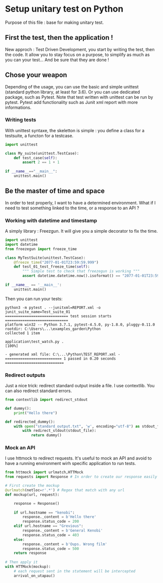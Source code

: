 # Setup unitary test on Python
Purpose of this file : base for making unitary test.

## First the test, then the application !

New approch : Test Driven Development, you start by writing the test, then the code. It allow you to stay focus on a
purpose, to simplify as much as you can your test... And be sure that they are done !

## Chose your weapon

Depending of the usage, you can use the basic and simple unittest (standard python library, at least for 3.6). Or you
can use dedicated package, such as Pytest. Note that test written with unittest can be run by pytest. Pytest add
functionality such as Junit xml report with more informations.

### Writing tests

With unittest syntaxe, the skeletton is simple : you define a class for a testsuite, a functon for a testcase.

```python
import unittest

class My_suite(unittest.TestCase):
    def test_case(self):
        assert 2 == 1 + 1
   
if __name__=="__main__":
    unittest.main()
```

## Be the master of time and space

In order to test properly, I want to have a determined environment. What if I need to test something linked to the time,
or a response to an API ?

### Working with datetime and timestamp

A simply library : Freezgun. It will give you a simple decorator to fix the time.

```python
import unittest
import datetime
from freezegun import freeze_time

class MyTestSuite(unittest.TestCase):
    @freeze_time("2077-01-01T23:59:59.999")
    def test_01_test_freeze_time(self):
        """ Simple test to check that freezegun is working """
        assert datetime.datetime.now().isoformat() == "2077-01-01T23:59:59.999"
        
if __name__ == '__main__':
    unittest.main()
```

Then you can run your tests:
```
python3 -m pytest . --junitxml=REPORT.xml -o junit_suite_name=Test_suite_01
============================= test session starts =============================
platform win32 -- Python 3.7.1, pytest-4.5.0, py-1.8.0, pluggy-0.11.0
rootdir: C:\Users\...\examples_garden\Python
collected 1 item

application\test_watch.py .                                              [100%]

- generated xml file: C:\...\Python\TEST_REPORT.xml -
========================== 1 passed in 0.20 seconds ===========================
```

### Redirect outputs

Just a nice trick: redirect standard output inside a file. I use contextlib. You can also redirect standard errors.

```python
from contextlib import redirect_stdout

def dummy():
    print("Hello there")

def redirected_dummy():
    with open("standard_output.txt", 'w', encoding="utf-8") as stdout_file:
        with redirect_stdout(stdout_file):
            return dummy()
```

### Mock an API

I use httmock to redirect requests. It's useful to mock an API and avoid to have a running environment wirh specific
application to run tests.

```python
from httmock import urlmatch,HTTMock
from requests import Response # In order to create our response easily

# First create the mockup
@urlmatch(netloc=r'.*') # Regex that match with any url
def mockup(url, request):

    response = Response()
    
    if url.hostname == "kenobi":
        response._content = b'Hello there'
        response.status_code = 200
    elif url.hostname == "Grevious":
        response._content = b'General Kenobi'
        response.status_code = 403
    else:
        response._content = b'Oups. Wrong film'
        response.status_code = 500
    return response
    
# Then apply it
with HTTMock(mockup):
    # each request sent in the statement will be intercepted
    arrival_on_utapau() 
```

